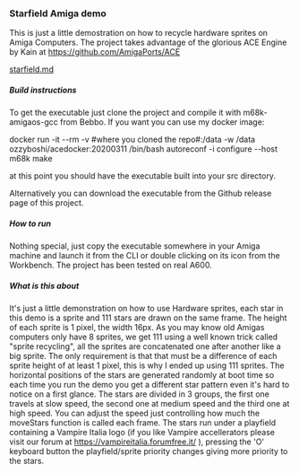 ### Starfield Amiga demo
This is just a little demostration on how to recycle hardware sprites on Amiga Computers.
The project takes advantage of the glorious ACE Engine by Kain at https://github.com/AmigaPorts/ACE

[starfield.md](starfield.png)

##### Build instructions

To get the executable just clone the project and compile it with m68k-amigaos-gcc from Bebbo.
If you want you can use my docker image:

docker run -it --rm -v #where you cloned the repo#:/data -w /data ozzyboshi/acedocker:20200311 /bin/bash
autoreconf -i
configure --host m68k
make

at this point you should have the executable built into your src directory.

Alternatively you can download the executable from the Github release page of this project.

##### How to run
Nothing special, just copy the executable somewhere in your Amiga machine and launch it from the CLI or double clicking on its icon from the Workbench.
The project has been tested on real A600.

##### What is this about
It's just a little demonstration on how to use Hardware sprites, each star in this demo is a sprite and 111 stars are drawn on the same frame.
The height of each sprite is 1 pixel, the width 16px.
As you may know old Amigas computers only have 8 sprites, we get 111 using a well known trick called "sprite recycling", all the sprites are concatenated one after another like a big sprite.
The only requirement is that that must be a difference of each sprite height of at least 1 pixel, this is why I ended up using 111 sprites.
The horizontal positions of the stars are generated randomly at boot time so each time you run the demo you get a different star pattern even it's hard to notice on a first glance.
The stars are divided in 3 groups, the first one travels at slow speed, the second one at medium speed and the third one at high speed. You can adjust the speed just controlling how much the moveStars function is called each frame.
The stars run under a playfield containing a Vampire Italia logo (if you like Vampire accellerators please visit our forum at https://vampireitalia.forumfree.it/ ), pressing the 'O' keyboard button the playfield/sprite priority changes giving more priority to the stars.
